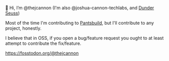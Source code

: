 👋 Hi, I’m @thejcannon (I'm also @joshua-cannon-techlabs, and [Dunder Seuss](https://www.youtube.com/watch?v=CSpzTx-S8B0))

Most of the time I'm contributing to [Pantsbuild](https://github.com/pantsbuild/pants), but I'll contribute to any project, honestly.

I believe that in OSS, if you open a bug/feature request you ought to at least attempt to contribute the fix/feature.

https://fosstodon.org/@thejcannon
